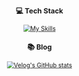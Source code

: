<div align=center>
  
### 💻 Tech Stack

[![My Skills](https://skillicons.dev/icons?i=js,ts,react,java,spring,docker)](https://skillicons.dev)


### 📚 Blog
[![Velog's GitHub stats](https://velog-readme-stats.vercel.app/api?name=reenact11)](https://velog.io/@reenact11/posts)

</div>
